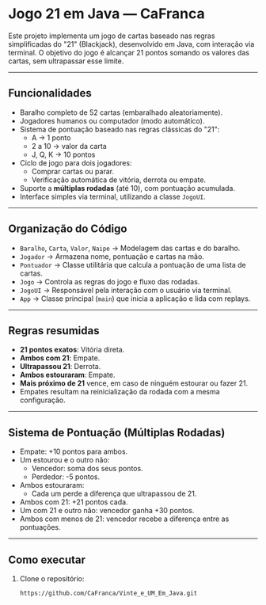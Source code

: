 #  Jogo 21 em Java — CaFranca

Este projeto implementa um jogo de cartas baseado nas regras simplificadas do "21" (Blackjack), desenvolvido em Java, com interação via terminal. O objetivo do jogo é alcançar 21 pontos somando os valores das cartas, sem ultrapassar esse limite.

---

##  Funcionalidades

- Baralho completo de 52 cartas (embaralhado aleatoriamente).
- Jogadores humanos ou computador (modo automático).
- Sistema de pontuação baseado nas regras clássicas do "21":
  - A → 1 ponto  
  - 2 a 10 → valor da carta  
  - J, Q, K → 10 pontos
- Ciclo de jogo para dois jogadores:
  - Comprar cartas ou parar.
  - Verificação automática de vitória, derrota ou empate.
- Suporte a **múltiplas rodadas** (até 10), com pontuação acumulada.
- Interface simples via terminal, utilizando a classe `JogoUI`.

---

##  Organização do Código

- `Baralho`, `Carta`, `Valor`, `Naipe` → Modelagem das cartas e do baralho.
- `Jogador` → Armazena nome, pontuação e cartas na mão.
- `Pontuador` → Classe utilitária que calcula a pontuação de uma lista de cartas.
- `Jogo` → Controla as regras do jogo e fluxo das rodadas.
- `JogoUI` → Responsável pela interação com o usuário via terminal.
- `App` → Classe principal (`main`) que inicia a aplicação e lida com replays.

---

##  Regras resumidas

- **21 pontos exatos**: Vitória direta.
- **Ambos com 21**: Empate.
- **Ultrapassou 21**: Derrota.
- **Ambos estouraram**: Empate.
- **Mais próximo de 21** vence, em caso de ninguém estourar ou fazer 21.
- Empates resultam na reinicialização da rodada com a mesma configuração.

---

##  Sistema de Pontuação (Múltiplas Rodadas)

- Empate: +10 pontos para ambos.
- Um estourou e o outro não:  
  - Vencedor: soma dos seus pontos.  
  - Perdedor: -5 pontos.
- Ambos estouraram:  
  - Cada um perde a diferença que ultrapassou de 21.
- Ambos com 21: +21 pontos cada.
- Um com 21 e outro não: vencedor ganha +30 pontos.
- Ambos com menos de 21: vencedor recebe a diferença entre as pontuações.

---

##  Como executar

1. Clone o repositório:
   ```bash
   https://github.com/CaFranca/Vinte_e_UM_Em_Java.git
